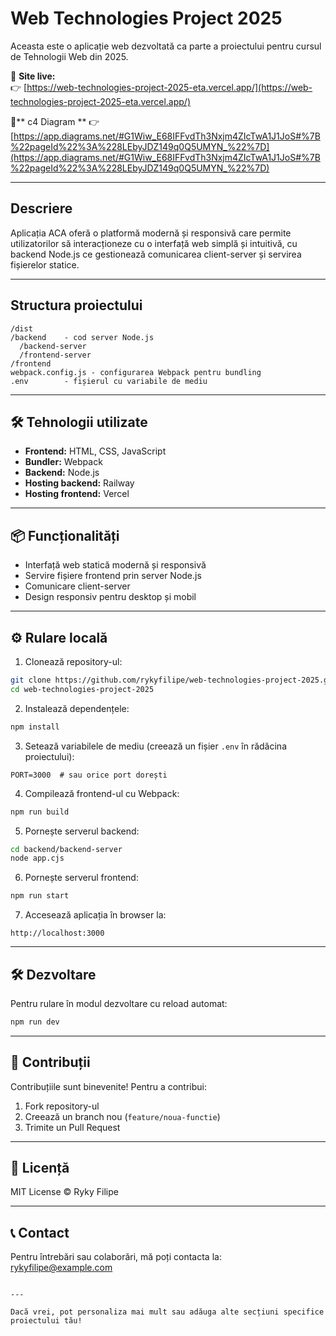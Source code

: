 
# Web Technologies Project 2025

Aceasta este o aplicație web dezvoltată ca parte a proiectului pentru cursul de Tehnologii Web din 2025.

🔗 **Site live:**  
👉 [https://web-technologies-project-2025-eta.vercel.app/](https://web-technologies-project-2025-eta.vercel.app/)

🔗** c4 Diagram **
👉[https://app.diagrams.net/#G1Wiw_E68IFFvdTh3Nxjm4ZIcTwA1J1JoS#%7B%22pageId%22%3A%228LEbyJDZ149q0Q5UMYN_%22%7D](https://app.diagrams.net/#G1Wiw_E68IFFvdTh3Nxjm4ZIcTwA1J1JoS#%7B%22pageId%22%3A%228LEbyJDZ149q0Q5UMYN_%22%7D)

---

## Descriere

Aplicația ACA oferă o platformă modernă și responsivă care permite utilizatorilor să interacționeze cu o interfață web simplă și intuitivă, cu backend Node.js ce gestionează comunicarea client-server și servirea fișierelor statice.

---

## Structura proiectului

```
/dist
/backend    - cod server Node.js
  /backend-server
  /frontend-server
/frontend    
webpack.config.js - configurarea Webpack pentru bundling
.env        - fișierul cu variabile de mediu

````

---

## 🛠️ Tehnologii utilizate

- **Frontend:** HTML, CSS, JavaScript  
- **Bundler:** Webpack  
- **Backend:** Node.js  
- **Hosting backend:** Railway
-  **Hosting frontend:** Vercel

---

## 📦 Funcționalități

- Interfață web statică modernă și responsivă  
- Servire fișiere frontend prin server Node.js  
- Comunicare client-server  
- Design responsiv pentru desktop și mobil  

---

## ⚙️ Rulare locală

1. Clonează repository-ul:

```bash
git clone https://github.com/rykyfilipe/web-technologies-project-2025.git
cd web-technologies-project-2025
````

2. Instalează dependențele:

```bash
npm install
```

3. Setează variabilele de mediu (creează un fișier `.env` în rădăcina proiectului):

```
PORT=3000  # sau orice port dorești
```

4. Compilează frontend-ul cu Webpack:

```bash
npm run build
```
5. Pornește serverul backend:

```bash
cd backend/backend-server
node app.cjs
```

6. Pornește serverul frontend:

```bash
npm run start
```


7. Accesează aplicația în browser la:

```
http://localhost:3000
```

---

## 🛠️ Dezvoltare

Pentru rulare în modul dezvoltare cu reload automat:

```bash
npm run dev
```

---


## 🤝 Contribuții

Contribuțiile sunt binevenite! Pentru a contribui:

1. Fork repository-ul
2. Creează un branch nou (`feature/noua-functie`)
3. Trimite un Pull Request

---

## 📄 Licență

MIT License © Ryky Filipe

---

## 📞 Contact

Pentru întrebări sau colaborări, mă poți contacta la: [rykyfilipe@example.com](mailto:rykyfilipe@example.com)

```

---

Dacă vrei, pot personaliza mai mult sau adăuga alte secțiuni specifice proiectului tău!
```
